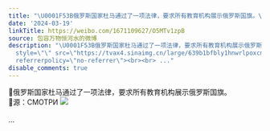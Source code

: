 ```yaml
---
title: "\U0001F53B俄罗斯国家杜马通过了一项法律，要求所有教育机构展示俄罗斯国旗。\U0001F53B源：СМОТРИ [图片]"
date: '2024-03-19'
linkTitle: https://weibo.com/1671109627/O5MTv1zpB
source: 包容万物恒河水的微博
description: "\U0001F53B俄罗斯国家杜马通过了一项法律，要求所有教育机构展示俄罗斯国旗。<br>\U0001F53B源：СМОТРИ <img
  style=\"\" src=\"https://tvax4.sinaimg.cn/large/639b1bfbly1hnwrlpoxcmj20cc04ddgy.jpg\"
  referrerpolicy=\"no-referrer\"><br><br> ..."
disable_comments: true
---
```

🔻俄罗斯国家杜马通过了一项法律，要求所有教育机构展示俄罗斯国旗。<br>🔻源：СМОТРИ <img style="" src="https://tvax4.sinaimg.cn/large/639b1bfbly1hnwrlpoxcmj20cc04ddgy.jpg" referrerpolicy="no-referrer"><br><br> ...